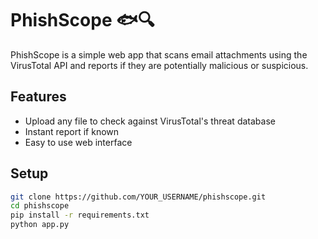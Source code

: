 # PhishScope 🐟🔍

PhishScope is a simple web app that scans email attachments using the VirusTotal API and reports if they are potentially malicious or suspicious.

## Features

- Upload any file to check against VirusTotal's threat database
- Instant report if known
- Easy to use web interface

## Setup

```bash
git clone https://github.com/YOUR_USERNAME/phishscope.git
cd phishscope
pip install -r requirements.txt
python app.py
